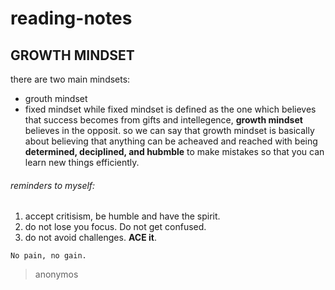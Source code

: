 # reading-notes
## GROWTH MINDSET
there are two main mindsets:
* grouth mindset
* fixed mindset
while fixed mindset is defined as the one which believes that success becomes from gifts and intellegence, **growth mindset** believes in the opposit. so we can say that growth mindset is basically about believing that anything can be acheaved and reached with being **determined, deciplined, and hubmble** to make mistakes so that you can learn new things efficiently.

###### reminders to myself:
1. accept critisism, be humble and have the spirit.
2. do not lose you focus. Do not get confused.
3. do not avoid challenges. **ACE it**.

`No pain, no gain.` 
> anonymos
